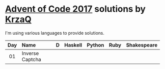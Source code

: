 [Advent of Code 2017](https://adventofcode.com) solutions by [KrzaQ][kq]
========================

I'm using various languages to provide solutions.

| Day | Name                                           | D    | Haskell | Python | Ruby | Shakespeare |
|:---:|:-----------------------------------------------|:----:|:-------:|:------:|:----:|:-----------:|
| 01  | Inverse Captcha                                |      |         |        |      |             |

[day1]: https://adventofcode.com/2017/day/1

[kq]: https://dev.krzaq.cc

